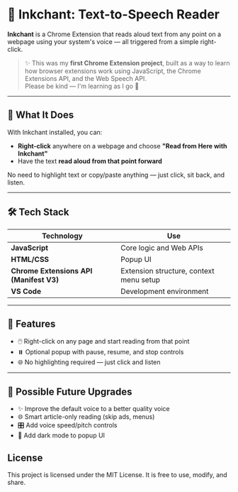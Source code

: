 # 🪻 Inkchant: Text-to-Speech Reader

**Inkchant** is a Chrome Extension that reads aloud text from any point on a webpage using your system's voice — all triggered from a simple right-click.

> ✨ This was my **first Chrome Extension project**, built as a way to learn how browser extensions work using JavaScript, the Chrome Extensions API, and the Web Speech API.  
> Please be kind — I'm learning as I go 💜

---

## 🎯 What It Does

With Inkchant installed, you can:
- **Right-click** anywhere on a webpage and choose **"Read from Here with Inkchant"**
- Have the text **read aloud from that point forward**

No need to highlight text or copy/paste anything — just click, sit back, and listen.

---
## 🛠️ Tech Stack

| Technology         | Use                                           |
|--------------------|-----------------------------------------------|
| **JavaScript**      | Core logic and Web APIs                      |
| **HTML/CSS**        | Popup UI                                     |
| **Chrome Extensions API (Manifest V3)** | Extension structure, context menu setup |
| **VS Code**         | Development environment                      |

---

## 🚀 Features

- 🖱️ Right-click on any page and start reading from that point
- ⏸️ Optional popup with pause, resume, and stop controls
- 🌐 No highlighting required — just click and listen

---

## 🔮 Possible Future Upgrades
- ✨ Improve the default voice to a better quality voice
- 🌐 Smart article-only reading (skip ads, menus)
- 🎛️ Add voice speed/pitch controls
- 🌙 Add dark mode to popup UI

## License
This project is licensed under the MIT License. 
It is free to use, modify, and share. 
